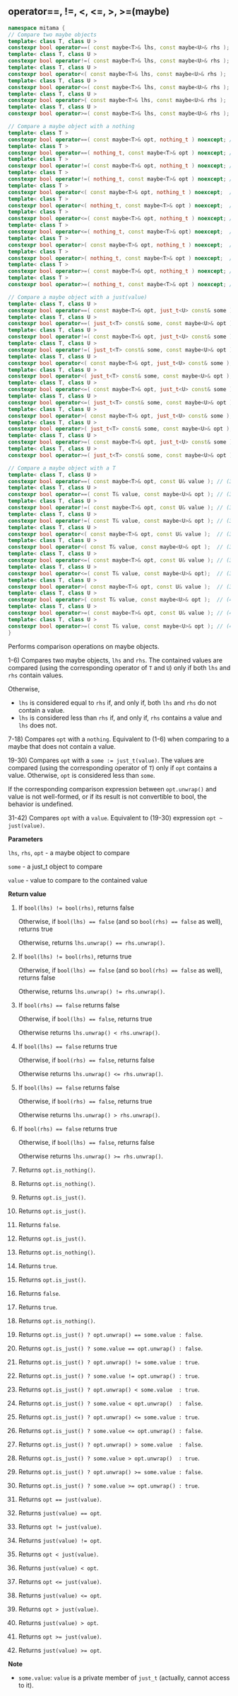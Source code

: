 ## operator==, !=, &lt;, &lt;=, &gt;, &gt;=(maybe)

```cpp
namespace mitama {
// Compare two maybe objects
template< class T, class U >
constexpr bool operator==( const maybe<T>& lhs, const maybe<U>& rhs ); // (1)
template< class T, class U >
constexpr bool operator!=( const maybe<T>& lhs, const maybe<U>& rhs ); // (2)
template< class T, class U >
constexpr bool operator<( const maybe<T>& lhs, const maybe<U>& rhs );  // (3)
template< class T, class U >
constexpr bool operator<=( const maybe<T>& lhs, const maybe<U>& rhs ); // (4)
template< class T, class U >
constexpr bool operator>( const maybe<T>& lhs, const maybe<U>& rhs );  // (5)
template< class T, class U >
constexpr bool operator>=( const maybe<T>& lhs, const maybe<U>& rhs ); // (6)

// Compare a maybe object with a nothing
template< class T >
constexpr bool operator==( const maybe<T>& opt, nothing_t ) noexcept; // (7)
template< class T >
constexpr bool operator==( nothing_t, const maybe<T>& opt ) noexcept; // (8)
template< class T >
constexpr bool operator!=( const maybe<T>& opt, nothing_t ) noexcept; // (9)
template< class T >
constexpr bool operator!=( nothing_t, const maybe<T>& opt ) noexcept; // (10)
template< class T >
constexpr bool operator<( const maybe<T>& opt, nothing_t ) noexcept;  // (11)
template< class T >
constexpr bool operator<( nothing_t, const maybe<T>& opt ) noexcept;  // (12)
template< class T >
constexpr bool operator<=( const maybe<T>& opt, nothing_t ) noexcept; // (13)
template< class T >
constexpr bool operator<=( nothing_t, const maybe<T>& opt) noexcept;  // (14)
template< class T >
constexpr bool operator>( const maybe<T>& opt, nothing_t ) noexcept;  // (15)
template< class T >
constexpr bool operator>( nothing_t, const maybe<T>& opt ) noexcept;  // (16)
template< class T >
constexpr bool operator>=( const maybe<T>& opt, nothing_t ) noexcept; // (17)
template< class T >
constexpr bool operator>=( nothing_t, const maybe<T>& opt ) noexcept; // (18)

// Compare a maybe object with a just(value)
template< class T, class U >
constexpr bool operator==( const maybe<T>& opt, just_t<U> const& some ); // (19)
template< class T, class U >
constexpr bool operator==( just_t<T> const& some, const maybe<U>& opt ); // (20)
template< class T, class U >
constexpr bool operator!=( const maybe<T>& opt, just_t<U> const& some ); // (21)
template< class T, class U >
constexpr bool operator!=( just_t<T> const& some, const maybe<U>& opt ); // (22)
template< class T, class U >
constexpr bool operator<( const maybe<T>& opt, just_t<U> const& some );  // (23)
template< class T, class U >
constexpr bool operator<( just_t<T> const& some, const maybe<U>& opt );  // (24)
template< class T, class U >
constexpr bool operator<=( const maybe<T>& opt, just_t<U> const& some ); // (25)
template< class T, class U >
constexpr bool operator<=( just_t<T> const& some, const maybe<U>& opt ); // (26)
template< class T, class U >
constexpr bool operator>( const maybe<T>& opt, just_t<U> const& some );  // (27)
template< class T, class U >
constexpr bool operator>( just_t<T> const& some, const maybe<U>& opt );  // (28)
template< class T, class U >
constexpr bool operator>=( const maybe<T>& opt, just_t<U> const& some ); // (29)
template< class T, class U >
constexpr bool operator>=( just_t<T> const& some, const maybe<U>& opt ); // (30)

// Compare a maybe object with a T
template< class T, class U >
constexpr bool operator==( const maybe<T>& opt, const U& value ); // (31)
template< class T, class U >
constexpr bool operator==( const T& value, const maybe<U>& opt ); // (32)
template< class T, class U >
constexpr bool operator!=( const maybe<T>& opt, const U& value ); // (33)
template< class T, class U >
constexpr bool operator!=( const T& value, const maybe<U>& opt ); // (34)
template< class T, class U >
constexpr bool operator<( const maybe<T>& opt, const U& value );  // (35)
template< class T, class U >
constexpr bool operator<( const T& value, const maybe<U>& opt );  // (36)
template< class T, class U >
constexpr bool operator<=( const maybe<T>& opt, const U& value ); // (37)
template< class T, class U >
constexpr bool operator<=( const T& value, const maybe<U>& opt);  // (38)
template< class T, class U >
constexpr bool operator>( const maybe<T>& opt, const U& value );  // (39)
template< class T, class U >
constexpr bool operator>( const T& value, const maybe<U>& opt );  // (40)
template< class T, class U >
constexpr bool operator>=( const maybe<T>& opt, const U& value ); // (41)
template< class T, class U >
constexpr bool operator>=( const T& value, const maybe<U>& opt ); // (42)
}
```

Performs comparison operations on maybe objects.

1-6) Compares two maybe objects, `lhs` and `rhs`. The contained values are compared (using the corresponding operator of `T` and `U`) only if both `lhs` and `rhs` contain values.

Otherwise,

- `lhs` is considered equal to `rhs` if, and only if, both `lhs` and `rhs` do not contain a value.
- `lhs` is considered less than `rhs` if, and only if, `rhs` contains a value and `lhs` does not.

7-18) Compares `opt` with a `nothing`. Equivalent to (1-6) when comparing to a maybe that does not contain a value.

19-30) Compares `opt` with a `some := just_t(value)`. The values are compared (using the corresponding operator of `T`) only if `opt` contains a value.
Otherwise, `opt` is considered less than `some`.

If the corresponding comparison expression between `opt.unwrap()` and value is not well-formed, or if its result is not convertible to bool, the behavior is undefined.

31-42) Compares `opt` with a `value`. Equivalent to (19-30) expression `opt ~ just(value)`.

**Parameters**

`lhs`, `rhs`, `opt`	-	a maybe object to compare

`some` - a just_t object to compare

`value`	-	value to compare to the contained value


**Return value**

1. If `bool(lhs) != bool(rhs)`, returns false
  
    Otherwise, if `bool(lhs) == false` (and so `bool(rhs) == false` as well), returns true

    Otherwise, returns `lhs.unwrap() == rhs.unwrap()`.

2. If `bool(lhs) != bool(rhs)`, returns true

    Otherwise, if `bool(lhs) == false` (and so `bool(rhs) == false` as well), returns false

    Otherwise, returns `lhs.unwrap() != rhs.unwrap()`.

3. If `bool(rhs) == false` returns false

    Otherwise, if `bool(lhs) == false`, returns true

    Otherwise returns `lhs.unwrap() < rhs.unwrap()`.

4. If `bool(lhs) == false` returns true

    Otherwise, if `bool(rhs) == false`, returns false

    Otherwise returns `lhs.unwrap() <= rhs.unwrap()`.

5. If `bool(lhs) == false` returns false

    Otherwise, if `bool(rhs) == false`, returns true

    Otherwise returns `lhs.unwrap() > rhs.unwrap()`.

6. If `bool(rhs) == false` returns true

    Otherwise, if `bool(lhs) == false`, returns false

    Otherwise returns `lhs.unwrap() >= rhs.unwrap()`.

7. Returns `opt.is_nothing()`.

8. Returns `opt.is_nothing()`.

9. Returns `opt.is_just()`.

10. Returns `opt.is_just()`.

11. Returns `false`.

12. Returns `opt.is_just()`.

13. Returns `opt.is_nothing()`.

14. Returns `true`.

15. Returns `opt.is_just()`.

16. Returns `false`.

17. Returns `true`.

18. Returns `opt.is_nothing()`.

19. Returns `opt.is_just() ? opt.unwrap() == some.value : false`.

20. Returns `opt.is_just() ? some.value == opt.unwrap() : false`.

21. Returns `opt.is_just() ? opt.unwrap() != some.value : true`.

22. Returns `opt.is_just() ? some.value != opt.unwrap() : true`.

23. Returns `opt.is_just() ? opt.unwrap() < some.value  : true`.

24. Returns `opt.is_just() ? some.value < opt.unwrap()  : false`.

25. Returns `opt.is_just() ? opt.unwrap() <= some.value : true`.

26. Returns `opt.is_just() ? some.value <= opt.unwrap() : false`.

27. Returns `opt.is_just() ? opt.unwrap() > some.value  : false`.

28. Returns `opt.is_just() ? some.value > opt.unwrap()  : true`.

29. Returns `opt.is_just() ? opt.unwrap() >= some.value : false`.

30. Returns `opt.is_just() ? some.value >= opt.unwrap() : true`.

31. Returns `opt == just(value)`.

32. Returns `just(value) == opt`.

33. Returns `opt != just(value)`.

34. Returns `just(value) != opt`.

35. Returns `opt < just(value)`.

36. Returns `just(value) < opt`.

37. Returns `opt <= just(value)`.

38. Returns `just(value) <= opt`.

39. Returns `opt > just(value)`.

40. Returns `just(value) > opt`.

41. Returns `opt >= just(value)`.

42. Returns `just(value) >= opt`.

**Note**

- `some.value`: `value` is a private member of `just_t` (actually, cannot access to it).
